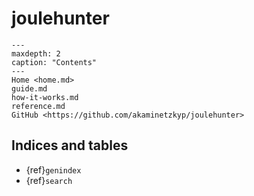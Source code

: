 joulehunter
============

```{toctree}
---
maxdepth: 2
caption: "Contents"
---
Home <home.md>
guide.md
how-it-works.md
reference.md
GitHub <https://github.com/akaminetzkyp/joulehunter>
```

Indices and tables
------------------

* {ref}`genindex`
* {ref}`search`
